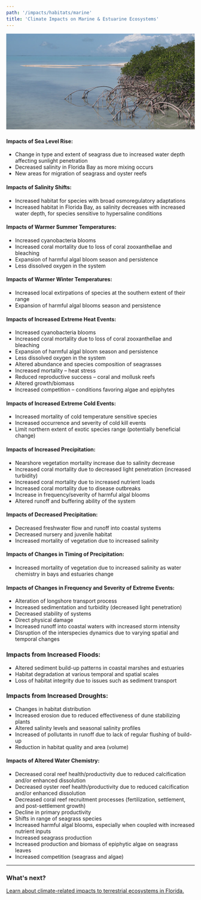 ```yaml
---
path: '/impacts/habitats/marine'
title: 'Climate Impacts on Marine & Estuarine Ecosystems'
---
```


<content-header icon="marine_estuarine_ecosystems" title="Climate Impacts on Florida's Marine & Estuarine Ecosystems">
</content-header>

![Marine Ecosystems](5000.jpg 'Photo: NPS.')

#### Impacts of Sea Level Rise:

- Change in type and extent of seagrass due to increased water depth affecting sunlight penetration
- Decreased salinity in Florida Bay as more mixing occurs
- New areas for migration of seagrass and oyster reefs

#### Impacts of Salinity Shifts:

- Increased habitat for species with broad osmoregulatory adaptations
- Increased habitat in Florida Bay, as salinity decreases with increased water depth, for species sensitive to hypersaline conditions

#### Impacts of Warmer Summer Temperatures:

- Increased cyanobacteria blooms
- Increased coral mortality due to loss of coral zooxanthellae and bleaching
- Expansion of harmful algal bloom season and persistence
- Less dissolved oxygen in the system

#### Impacts of Warmer Winter Temperatures:

- Increased local extirpations of species at the southern extent of their range
- Expansion of harmful algal blooms season and persistence

#### Impacts of Increased Extreme Heat Events:

- Increased cyanobacteria blooms
- Increased coral mortality due to loss of coral zooxanthellae and bleaching
- Expansion of harmful algal bloom season and persistence
- Less dissolved oxygen in the system
- Altered abundance and species composition of seagrasses
- Increased mortality – heat stress
- Reduced reproductive success – coral and mollusk reefs
- Altered growth/biomass
- Increased competition – conditions favoring algae and epiphytes

#### Impacts of Increased Extreme Cold Events:

- Increased mortality of cold temperature sensitive species
- Increased occurrence and severity of cold kill events
- Limit northern extent of exotic species range (potentially beneficial change)

#### Impacts of Increased Precipitation:

- Nearshore vegetation mortality increase due to salinity decrease
- Increased coral mortality due to decreased light penetration (increased turbidity)
- Increased coral mortality due to increased nutrient loads
- Increased coral mortality due to disease outbreaks
- Increase in frequency/severity of harmful algal blooms
- Altered runoff and buffering ability of the system

#### Impacts of Decreased Precipitation:

- Decreased freshwater flow and runoff into coastal systems
- Decreased nursery and juvenile habitat
- Increased mortality of vegetation due to increased salinity

#### Impacts of Changes in Timing of Precipitation:

- Increased mortality of vegetation due to increased salinity as water chemistry in bays and estuaries change

#### Impacts of Changes in Frequency and Severity of Extreme Events:

- Alteration of longshore transport process
- Increased sedimentation and turbidity (decreased light penetration)
- Decreased stability of systems
- Direct physical damage
- Increased runoff into coastal waters with increased storm intensity
- Disruption of the interspecies dynamics due to varying spatial and temporal changes

### Impacts from Increased Floods:

- Altered sediment build-up patterns in coastal marshes and estuaries
- Habitat degradation at various temporal and spatial scales
- Loss of habitat integrity due to issues such as sediment transport

### Impacts from Increased Droughts:

- Changes in habitat distribution
- Increased erosion due to reduced effectiveness of dune stabilizing plants
- Altered salinity levels and seasonal salinity profiles
- Increased of pollutants in runoff due to lack of regular flushing of build-up
- Reduction in habitat quality and area (volume)

#### Impacts of Altered Water Chemistry:

- Decreased coral reef health/productivity due to reduced calcification and/or enhanced dissolution
- Decreased oyster reef health/productivity due to reduced calcification and/or enhanced dissolution
- Decreased coral reef recruitment processes (fertilization, settlement, and post-settlement growth)
- Decline in primary productivity
- Shifts in range of seagrass species
- Increased harmful algal blooms, especially when coupled with increased nutrient inputs
- Increased seagrass production
- Increased production and biomass of epiphytic algae on seagrass leaves
- Increased competition (seagrass and algae)

<hr class="divider" />

### What's next?

[Learn about climate-related impacts to terrestrial ecosystems in Florida.](/impacts/habitats/terrestrial)
